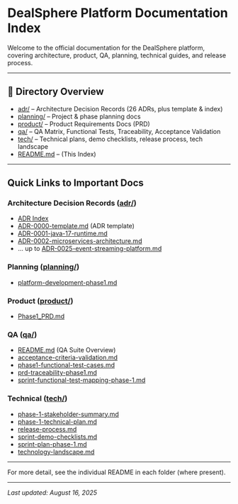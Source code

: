 # DealSphere Platform Documentation Index

Welcome to the official documentation for the DealSphere platform, covering architecture, product, QA, planning, technical guides, and release process.

---

## 📁 Directory Overview

- [adr/](adr/) – Architecture Decision Records (26 ADRs, plus template & index)
- [planning/](planning/) – Project & phase planning docs
- [product/](product/) – Product Requirements Docs (PRD)
- [qa/](qa/) – QA Matrix, Functional Tests, Traceability, Acceptance Validation
- [tech/](tech/) – Technical plans, demo checklists, release process, tech landscape
- [README.md](README.md) – (This Index)

---

## Quick Links to Important Docs

### Architecture Decision Records ([adr/](adr/))
- [ADR Index](adr/README.md)
- [ADR-0000-template.md](adr/ADR-0000-template.md) (ADR template)
- [ADR-0001-java-17-runtime.md](adr/ADR-0001-java-17-runtime.md)
- [ADR-0002-microservices-architecture.md](adr/ADR-0002-microservices-architecture.md)
- ... up to [ADR-0025-event-streaming-platform.md](adr/ADR-0025-event-streaming-platform.md)

### Planning ([planning/](planning/))
- [platform-development-phase1.md](planning/platform-development-phase1.md)

### Product ([product/](product/))
- [Phase1_PRD.md](product/Phase1_PRD.md)

### QA ([qa/](qa/))
- [README.md](qa/README.md) (QA Suite Overview)
- [acceptance-criteria-validation.md](qa/acceptance-criteria-validation.md)
- [phase1-functional-test-cases.md](qa/phase1-functional-test-cases.md)
- [prd-traceability-phase1.md](qa/prd-traceability-phase1.md)
- [sprint-functional-test-mapping-phase-1.md](qa/sprint-functional-test-mapping-phase-1.md)

### Technical ([tech/](tech/))
- [phase-1-stakeholder-summary.md](tech/phase-1-stakeholder-summary.md)
- [phase-1-technical-plan.md](tech/phase-1-technical-plan.md)
- [release-process.md](tech/release-process.md)
- [sprint-demo-checklists.md](tech/sprint-demo-checklists.md)
- [sprint-plan-phase-1.md](tech/sprint-plan-phase-1.md)
- [technology-landscape.md](tech/technology-landscape.md)

---

For more detail, see the individual README in each folder (where present).

---

_Last updated: August 16, 2025_

